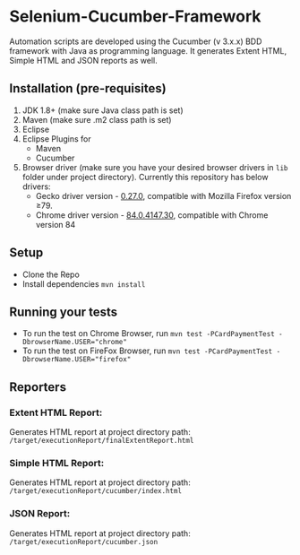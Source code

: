 # Selenium-Cucumber-Framework
Automation scripts are developed using the Cucumber (v 3.x.x) BDD framework with Java as programming language. 
It generates Extent HTML, Simple HTML and JSON reports as well.


## Installation (pre-requisites)
1. JDK 1.8+ (make sure Java class path is set)
2. Maven (make sure .m2 class path is set)
3. Eclipse
4. Eclipse Plugins for
   * Maven
   * Cucumber
5. Browser driver (make sure you have your desired browser drivers in ``` lib ``` folder under project directory).
   Currently this repository has below drivers:
   * Gecko driver version - [0.27.0](https://github.com/mozilla/geckodriver/releases/tag/v0.27.0), compatible with Mozilla Firefox version ≥79.
   * Chrome driver version - [84.0.4147.30](https://chromedriver.storage.googleapis.com/index.html?path=84.0.4147.30/), compatible with Chrome version 84


## Setup
* Clone the Repo
* Install dependencies ``` mvn install ```

## Running your tests
* To run the test on Chrome Browser, run ``` mvn test -PCardPaymentTest -DbrowserName.USER="chrome" ```
* To run the test on FireFox Browser, run ``` mvn test -PCardPaymentTest -DbrowserName.USER="firefox" ```


## Reporters

### Extent HTML Report:
Generates HTML report at project directory path: ``` /target/executionReport/finalExtentReport.html ```

### Simple HTML Report:
Generates HTML report at project directory path: ``` /target/executionReport/cucumber/index.html ```

### JSON Report:
Generates HTML report at project directory path: ``` /target/executionReport/cucumber.json ```

